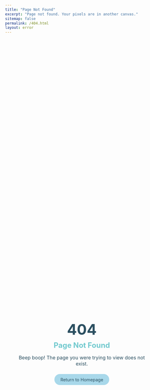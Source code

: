 ```yaml
---
title: "Page Not Found"
excerpt: "Page not found. Your pixels are in another canvas."
sitemap: false
permalink: /404.html
layout: error
---
```


<div class="error-page">
  <div class="error-content">
    <i class="fas fa-robot"></i>
    <h1>404</h1>
    <h2>Page Not Found</h2>
    <p>Beep boop! The page you were trying to view does not exist.</p>
    <a href="/" class="return-home">Return to Homepage</a>
  </div>
</div>

<style>
.error-page {
  display: flex;
  justify-content: center;
  align-items: center;
  min-height: 50vh;
  text-align: center;
  padding: 1.5rem;
}

.error-content {
  max-width: 500px;
}

.error-content i {
  font-size: 4rem;
  color: #a8d8ea;
  margin-bottom: 0.75rem;
  display: block;
}

.error-content h1 {
  font-size: 3rem;
  color: #2b4f60;
  margin: 0 0 0.5rem 0;
}

.error-content h2 {
  font-size: 1.5rem;
  color: #71c9ce;
  margin: 0 0 1rem 0;
}

.error-content p {
  font-size: 1rem;
  color: #2b4f60;
  margin-bottom: 1.5rem;
}

.return-home {
  display: inline-block;
  padding: 0.6rem 1.2rem;
  background-color: #a8d8ea;
  color: #2b4f60;
  text-decoration: none;
  border-radius: 25px;
  transition: all 0.3s ease;
  font-size: 0.9rem;
}

.return-home:hover {
  background-color: #71c9ce;
  color: white;
  transform: translateY(-2px);
}

/* Adjustments for smaller screens */
@media (max-height: 720px) {
  .error-page {
    min-height: 45vh;
    padding: 1rem;
  }

  .error-content i {
    font-size: 3rem;
    margin-bottom: 0.5rem;
  }

  .error-content h1 {
    font-size: 2.5rem;
    margin-bottom: 0.3rem;
  }

  .error-content h2 {
    font-size: 1.3rem;
    margin-bottom: 0.75rem;
  }

  .error-content p {
    font-size: 0.9rem;
    margin-bottom: 1.2rem;
  }

  .return-home {
    padding: 0.5rem 1rem;
    font-size: 0.85rem;
  }
}
</style>
